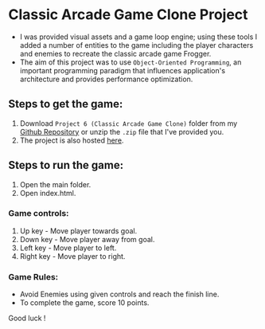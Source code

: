 # Classic Arcade Game Clone Project
* I was provided visual assets and a game loop engine; using these tools I added a number of entities to the game including the player characters and enemies to recreate the classic arcade game Frogger.
* The aim of this project was to use `Object-Oriented Programming`, an important programming paradigm that influences application's architecture and provides performance optimization.

## Steps to get the game:
1. Download `Project 6 (Classic Arcade Game Clone)` folder from my [Github Repository](https://github.com/madhur-taneja/Front-End-Projects) or unzip the `.zip` file that I've provided you.
2. The project is also hosted [here](https://madhur-taneja.github.io/Front-End-Projects/Project%206%20(Classic%20Arcade%20Game%20Clone)/index.html).

## Steps to run the game:
1. Open the main folder.
2. Open index.html.

### Game controls:
1. Up key - Move player towards goal.
2. Down key - Move player away from goal.
3. Left key - Move player to left.
4. Right key - Move player to right.

### Game Rules:
* Avoid Enemies using given controls and reach the finish line.
* To complete the game, score 10 points.

Good luck !
